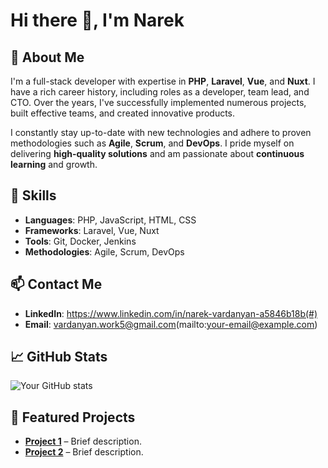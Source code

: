 # Hi there 👋, I'm Narek

## 🚀 About Me
I'm a full-stack developer with expertise in **PHP**, **Laravel**, **Vue**, and **Nuxt**. I have a rich career history, including roles as a developer, team lead, and CTO. Over the years, I've successfully implemented numerous projects, built effective teams, and created innovative products.

I constantly stay up-to-date with new technologies and adhere to proven methodologies such as **Agile**, **Scrum**, and **DevOps**. I pride myself on delivering **high-quality solutions** and am passionate about **continuous learning** and growth.

## 💼 Skills
- **Languages**: PHP, JavaScript, HTML, CSS
- **Frameworks**: Laravel, Vue, Nuxt
- **Tools**: Git, Docker, Jenkins
- **Methodologies**: Agile, Scrum, DevOps

## 📫 Contact Me
- **LinkedIn**: https://www.linkedin.com/in/narek-vardanyan-a5846b18b(#)
- **Email**: vardanyan.work5@gmail.com(mailto:your-email@example.com)

## 📈 GitHub Stats
![Your GitHub stats](https://github-readme-stats.vercel.app/api?username=your-github-username&show_icons=true&theme=radical)

## 🌟 Featured Projects
- [**Project 1**](#) – Brief description.
- [**Project 2**](#) – Brief description.
